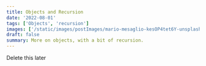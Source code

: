```yaml
---
title: Objects and Recursion
date: '2022-08-01'
tags: ['Objects', 'recursion']
images: ['/static/images/postImages/mario-mesaglio-kesOP4tet6Y-unsplash.jpg']
draft: false
summary: More on objects, with a bit of recursion.
---
```


Delete this later
